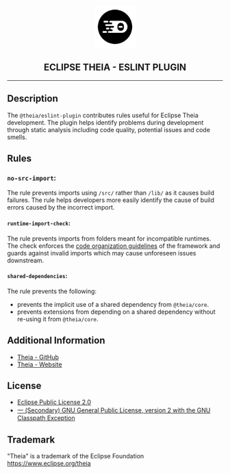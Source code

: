 <div align='center'>

<br />

<img src='https://raw.githubusercontent.com/eclipse-theia/theia/master/logo/theia.svg?sanitize=true' alt='theia-ext-logo' width='100px' />

<h2>ECLIPSE THEIA - ESLINT PLUGIN</h2>

<hr />

</div>

## Description

The `@theia/eslint-plugin` contributes rules useful for Eclipse Theia development.
The plugin helps identify problems during development through static analysis including code quality, potential issues and code smells.

## Rules

### `no-src-import`:

The rule prevents imports using `/src/` rather than `/lib/` as it causes build failures.
The rule helps developers more easily identify the cause of build errors caused by the incorrect import.

#### `runtime-import-check`:

The rule prevents imports from folders meant for incompatible runtimes.
The check enforces the [code organization guidelines](https://github.com/eclipse-theia/theia/wiki/Code-Organization) of the framework and guards against invalid imports which may cause unforeseen issues downstream.

#### `shared-dependencies`:

The rule prevents the following:
- prevents the implicit use of a shared dependency from `@theia/core`.
- prevents extensions from depending on a shared dependency without re-using it from `@theia/core`.

## Additional Information

- [Theia - GitHub](https://github.com/eclipse-theia/theia)
- [Theia - Website](https://theia-ide.org/)

## License

-   [Eclipse Public License 2.0](http://www.eclipse.org/legal/epl-2.0/)
-   [一 (Secondary) GNU General Public License, version 2 with the GNU Classpath Exception](https://projects.eclipse.org/license/secondary-gpl-2.0-cp)

## Trademark

"Theia" is a trademark of the Eclipse Foundation
https://www.eclipse.org/theia
